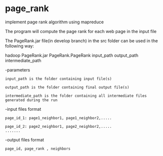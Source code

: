 # page_rank


implement page rank algorithm using mapreduce

The program will compute the page rank for each web page in the input file

The PageRank.jar file(in develop branch) in the src folder can be used in the following way:

hadoop PageRank.jar PageRank.PageRank input_path output_path intermediate_path

  
  -parameters
  
    input_path is the folder containing input file(s)
  
    output_path is the folder containing final output file(s)
  
    intermediate_path is the folder containing all intermediate files generated during the run
  
  -input files format
    
    page_id_1: page1_neighbor1, page1_neighbor2,.....
    
    page_id_2: page2_neighbor1, page2_neighbor2,.....
    .......
    
  -output files format
    
    page_id, page_rank , neighbors
